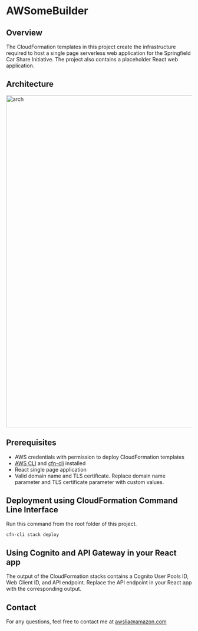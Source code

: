 # AWSomeBuilder

## Overview

The CloudFormation templates in this project create the infrastructure required to host a single page serverless web application for the Springfield Car Share Initiative. The project also contains a placeholder React web application.

## Architecture

<img width="900" alt="arch" src="https://user-images.githubusercontent.com/57345244/130268637-db2b5064-7650-41d9-ba6e-4774d6c8db0b.png">

## Prerequisites

- AWS credentials with permission to deploy CloudFormation templates
- [AWS CLI](https://docs.aws.amazon.com/cli/latest/userguide/cli-chap-install.html) and [cfn-cli](https://github.com/Kotaimen/awscfncli) installed
- React single page application
- Valid domain name and TLS certificate. Replace domain name parameter and TLS certificate parameter with custom values.

## Deployment using CloudFormation Command Line Interface

Run this command from the root folder of this project.

`cfn-cli stack deploy`

## Using Cognito and API Gateway in your React app

The output of the CloudFormation stacks contains a Cognito User Pools ID, Web Client ID, and API endpoint.
Replace the API endpoint in your React app with the corresponding output.

## Contact

For any questions, feel free to contact me at awslia@amazon.com

